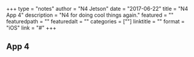 +++
type = "notes"
author = "N4 Jetson"
date = "2017-06-22"
title = "N4 App 4"
description = "N4 for doing cool things again."
featured = ""
featuredpath = ""
featuredalt = ""
categories = [""]
linktitle = ""
format = "iOS"
link = "#"
+++

## App 4
